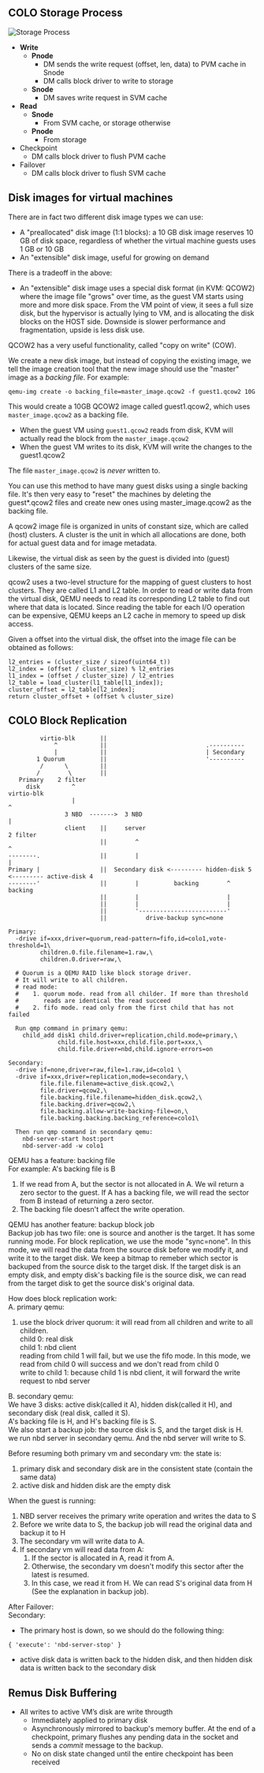 ## COLO Storage Process

![Storage Process](storage_process.png)

- **Write**
  - **Pnode**
    - DM sends the write request (offset, len, data) to PVM cache in Snode
    - DM calls block driver to write to storage
  - **Snode**
    - DM saves write request in SVM cache
- **Read**
  - **Snode**
    - From SVM cache, or storage otherwise
  - **Pnode**
    - From storage
- Checkpoint
  - DM calls block driver to flush PVM cache
- Failover
  - DM calls block driver to flush SVM cache

## Disk images for virtual machines
There are in fact two different disk image types we can use:
- A "preallocated" disk image (1:1 blocks): a 10 GB disk image reserves 10 GB of disk space, regardless of whether the virtual machine guests uses 1 GB or 10 GB
- An "extensible" disk image, useful for growing on demand

There is a tradeoff in the above:
- An "extensible" disk image uses a special disk format (in KVM: QCOW2) where the image file "grows" over time, as the guest VM starts using more and more disk space. From the VM point of view, it sees a full size disk, but the hypervisor is actually lying to VM, and is allocating the disk blocks on the HOST side. Downside is slower performance and fragmentation, upside is less disk use.

QCOW2 has a very useful functionality, called "copy on write" (COW).

We create a new disk image, but instead of copying the existing image, we tell the image creation tool that the new image should use the "master" image as a *backing file*. For example:
```
qemu-img create -o backing_file=master_image.qcow2 -f guest1.qcow2 10G
```
This would create a 10GB QCOW2 image called guest1.qcow2, which uses `master_image.qcow2` as a backing file.

- When the guest VM using `guest1.qcow2` reads from disk, KVM will actually read the block from the `master_image.qcow2`
- When the guest VM writes to its disk, KVM will write the changes to the guest1.qcow2

The file `master_image.qcow2` is *never* written to.

You can use this method to have many guest disks using a single backing file. It's then very easy to "reset" the machines by deleting the guest*.qcow2 files and create new ones using master_image.qcow2 as the backing file.

A qcow2 image file is organized in units of constant size, which are called (host) clusters. A cluster is the unit in which all allocations are done, both for actual guest data and for image metadata.

Likewise, the virtual disk as seen by the guest is divided into (guest) clusters of the same size.

qcow2 uses a two-level structure for the mapping of guest clusters to host clusters. They are called L1 and L2 table. In order to read or write data from the virtual disk, QEMU needs to read its corresponding L2 table to find out where that data is located. Since reading the table for each I/O operation can be expensive, QEMU keeps an L2 cache in memory to speed up disk access.

Given a offset into the virtual disk, the offset into the image file can be obtained as follows:
```
l2_entries = (cluster_size / sizeof(uint64_t))
l2_index = (offset / cluster_size) % l2_entries
l1_index = (offset / cluster_size) / l2_entries
l2_table = load_cluster(l1_table[l1_index]);
cluster_offset = l2_table[l2_index];
return cluster_offset + (offset % cluster_size)
```

## COLO Block Replication
```
         virtio-blk       ||
             ^            ||                            .----------
             |            ||                            | Secondary
        1 Quorum          ||                            '----------
         /      \         ||
        /        \        ||
   Primary    2 filter
     disk         ^                                                             virtio-blk
                  |                                                                  ^
                3 NBD  ------->  3 NBD                                               |
                client    ||     server                                          2 filter
                          ||        ^                                                ^
--------.                 ||        |                                                |
Primary |                 ||  Secondary disk <--------- hidden-disk 5 <--------- active-disk 4
--------'                 ||        |          backing        ^       backing
                          ||        |                         |
                          ||        |                         |
                          ||        '-------------------------'
                          ||           drive-backup sync=none

Primary:
  -drive if=xxx,driver=quorum,read-pattern=fifo,id=colo1,vote-threshold=1\
         children.0.file.filename=1.raw,\
         children.0.driver=raw,\

  # Quorum is a QEMU RAID like block storage driver.
  # It will write to all children.
  # read mode:
  #    1. quorum mode. read from all childer. If more than threshold
  #       reads are identical the read succeed
  #    2. fifo mode. read only from the first child that has not failed

  Run qmp command in primary qemu:
    child_add disk1 child.driver=replication,child.mode=primary,\
              child.file.host=xxx,child.file.port=xxx,\
              child.file.driver=nbd,child.ignore-errors=on

Secondary:
  -drive if=none,driver=raw,file=1.raw,id=colo1 \
  -drive if=xxx,driver=replication,mode=secondary,\
         file.file.filename=active_disk.qcow2,\
         file.driver=qcow2,\
         file.backing.file.filename=hidden_disk.qcow2,\
         file.backing.driver=qcow2,\
         file.backing.allow-write-backing-file=on,\
         file.backing.backing.backing_reference=colo1\

  Then run qmp command in secondary qemu:
    nbd-server-start host:port
    nbd-server-add -w colo1
```
QEMU has a feature: backing file<br>
For example: A's backing file is B<br>
1. If we read from A, but the sector is not allocated in A. We wil return a zero sector to the guest. If A has a backing file, we will read the sector from B instead of returning a zero sector.
2. The backing file doesn't affect the write operation.

QEMU has another feature: backup block job<br>
Backup job has two file: one is source and another is the target. It has some running mode. For block replication, we use the mode "sync=none". In this mode, we will read the data from the source disk before we modify it, and write it to the target disk. We keep a bitmap to remeber which sector is backuped from the source disk to the target disk. If the target disk is an empty disk, and empty disk's backing file is the source disk, we can read from the target disk to get the source disk's original data.<br>

How does block replication work:<br>
A. primary qemu:
1. use the block driver quorum: it will read from all children and write to all children.<br>
   child 0: real disk<br>
   child 1: nbd client<br>
   reading from child 1 will fail, but we use the fifo mode. In this mode, we read from child 0 will success and we don't read from child 0<br>
   write to child 1: because child 1 is nbd client, it will forward the write request to nbd server

B. secondary qemu:<br>
We have 3 disks: active disk(called it A), hidden disk(called it H), and secondary disk (real disk, called it S).<br>
A's backing file is H, and H's backing file is S.<br>
We also start a backup job: the source disk is S, and the target disk is H.<br>
we run nbd server in secondary qemu. And the nbd server will write to S.

Before resuming both primary vm and secondary vm: the state is:
1. primary disk and secondary disk are in the consistent state (contain the same data)
2. active disk and hidden disk are the empty disk

When the guest is running:
1. NBD server receives the primary write operation and writes the data to S
2. Before we write data to S, the backup job will read the original data and backup it to H
3. The secondary vm will write data to A.
4. If secondary vm will read data from A:
   1. If the sector is allocated in A, read it from A.
   2. Otherwise, the secondary vm doesn't modify this sector after the latest is resumed.
   3. In this case, we read it from H. We can read S's original data from H (See the explanation in backup job).

After Failover:<br>
Secondary:
  - The primary host is down, so we should do the following thing:
  ```
  { 'execute': 'nbd-server-stop' }
  ```
  - active disk data is written back to the hidden disk, and then hidden disk data is written back to the secondary disk

## Remus Disk Buffering
- All writes to active VM’s disk are write througth
   - Immediately applied to primary disk
   - Asynchronously mirrored to backup's memory buffer. At the end of a checkpoint, primary flushes any pending data in the socket and sends a *commit* message to the backup.
   - No on disk state changed until the entire checkpoint has been received
